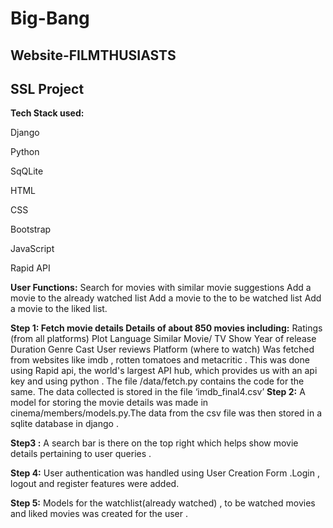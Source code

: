 # Big-Bang
## Website-FILMTHUSIASTS
## SSL Project
**Tech Stack used:**

Django

Python

SqQLite

HTML

CSS

Bootstrap

JavaScript

Rapid API

**User Functions:**
Search for movies with similar movie suggestions
Add a movie to the already watched list
Add a movie to the to be watched list
Add a movie to the liked list.

 **Step 1: Fetch movie details
Details of about 850 movies including:**
Ratings (from all platforms)
Plot
Language 
Similar Movie/ TV Show 
Year of release  
Duration 
Genre
Cast
User reviews 
Platform (where to watch) 
Was fetched from websites like imdb , rotten tomatoes and metacritic . This was done using Rapid api,  the world's largest API hub, which provides us with an api key and using python . The file /data/fetch.py contains the code for the same. The data collected is stored in the file ‘imdb_final4.csv’
**Step 2:**
A model for storing the movie details was made in cinema/members/models.py.The data from the csv file was then stored in a sqlite database in django .

**Step3 :**
A search bar is there on the top right which helps show movie details pertaining to user queries .

**Step 4:**
User authentication was handled using User Creation Form .Login , logout and register features were added.

**Step 5:**
Models for the watchlist(already watched) , to be watched movies  and liked movies was created for the user .




